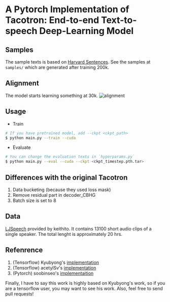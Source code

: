 # A Pytorch Implementation of Tacotron: End-to-end Text-to-speech Deep-Learning Model

## Samples
The sample texts is based on [Harvard Sentences](http://www.cs.columbia.edu/~hgs/audio/harvard.html). See the samples at `samples/` which are generated after training 200k.

## Alignment
The model starts learning something at 30k.
![alignment](alignment.gif)


## Usage

* Train
```bash
# If you have pretrained model, add --ckpt <ckpt_path>
$ python main.py --train --cuda
```

* Evaluate 
```bash
# You can change the evaluation texts in `hyperparams.py`
$ python main.py --eval --cuda --ckpt <ckpt_timestep.pth.tar>
```
 

## Differences with the original Tacotron
1. Data bucketing (because they used loss mask)
2. Remove residual part in decoder_CBHG
3. Batch size is set to 8


## Data
[LJSpeech](https://keithito.com/LJ-Speech-Dataset/) provided by keithito. It contains 13100 short audio clips of a single speaker. The total lenght is approximately 20 hrs.



## Refenrence
1. (Tensorflow) Kyubyong's  [implementation](https://github.com/Kyubyong/tacotron)
2. (Tensorflow) acetylSv's  [implementation](https://github.com/acetylSv/GST-tacotron)
3. (Pytorch)    soobinseo's [implementaition](https://github.com/soobinseo/Tacotron-pytorch)  

Finally, I have to say this work is highly based on Kyubyong's work, so if you are a tensorflow user, you may want to see his work. Also, feel free to send pull requests!
